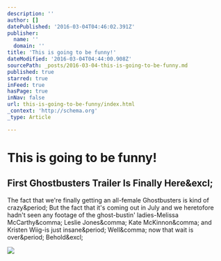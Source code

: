 ```yaml
---
description: ''
author: []
datePublished: '2016-03-04T04:46:02.391Z'
publisher:
  name: ''
  domain: ''
title: 'This is going to be funny!'
dateModified: '2016-03-04T04:44:00.908Z'
sourcePath: _posts/2016-03-04-this-is-going-to-be-funny.md
published: true
starred: true
inFeed: true
hasPage: true
inNav: false
url: this-is-going-to-be-funny/index.html
_context: 'http://schema.org'
_type: Article

---
```

# This is going to be funny!

<article style=""><h1>First Ghostbusters Trailer Is Finally Here&amp;excl;</h1><p>The fact that we're finally getting an all-female Ghostbusters is kind of crazy&amp;period; But the fact that it's coming out in July and we heretofore hadn't seen any footage of the ghost-bustin' ladies-Melissa McCarthy&amp;comma; Leslie Jones&amp;comma; Kate McKinnon&amp;comma; and Kristen Wiig-is just insane&amp;period; Well&amp;comma; now that wait is over&amp;period; Behold&amp;excl;</p><img src="http://www.wired.com/wp-content/uploads/2016/01/ghostbusters-2016-official.jpg" /></article>